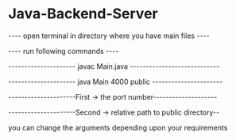 # Java-Backend-Server
---- open terminal in directory where you have main files ---- 

---- run following commands ---- 


--------------------- javac Main.java ---------------------------- 

--------------------- java Main 4000 public ---------------------- 

---------------------First ->  the port number-------------------- 

---------------------Second -> relative path to public directory-- 


you can change the arguments depending upon your requirements 

